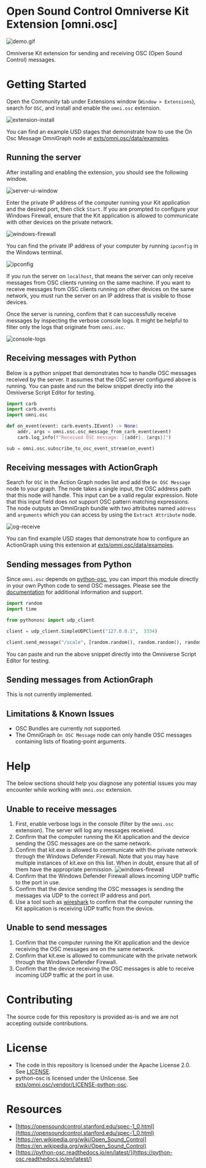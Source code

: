 # Open Sound Control Omniverse Kit Extension [omni.osc]

![demo.gif](/docs/images/demo.gif)

Omniverse Kit extension for sending and receiving OSC (Open Sound Control) messages.

# Getting Started

Open the Community tab under Extensions window (`Window > Extensions`), search for `OSC`, and install and enable the `omni.osc` extension.

![extension-install](/docs/images/extension-install.png)

You can find an example USD stages that demonstrate how to use the On Osc Message OmniGraph node at [exts/omni.osc/data/examples](/exts/omni.osc/data/examples).

## Running the server

After installing and enabling the extension, you should see the following window.

![server-ui-window](/docs/images/server-ui-window.png)

Enter the private IP address of the computer running your Kit application and the desired port, then click `Start`. If you are prompted to configure your Windows Firewall, ensure that the Kit application is allowed to communicate with other devices on the private network.

![windows-firewall](/docs/images/osc-start-windows-security-alert.png)

You can find the private IP address of your computer by running `ipconfig` in the Windows terminal.

![ipconfig](/docs/images/ipconfig.png)

If you run the server on `localhost`, that means the server can only receive messages from OSC clients running on the same machine. If you want to receive messages from OSC clients running on other devices on the same network, you must run the server on an IP address that is visible to those devices.

Once the server is running, confirm that it can successfully receive messages by inspecting the verbose console logs. It might be helpful to filter only the logs that originate from `omni.osc`.

![console-logs](/docs/images/console-logs.png)

## Receiving messages with Python

Below is a python snippet that demonstrates how to handle OSC messages received by the server. It assumes that the OSC server configured above is running. You can paste and run the below snippet directly into the Omniverse Script Editor for testing.

```python
import carb
import carb.events
import omni.osc

def on_event(event: carb.events.IEvent) -> None:
    addr, args = omni.osc.osc_message_from_carb_event(event)
    carb.log_info(f"Received OSC message: [{addr}, {args}]")

sub = omni.osc.subscribe_to_osc_event_stream(on_event)
```

## Receiving messages with ActionGraph

Search for `OSC` in the Action Graph nodes list and add the `On OSC Message` node to your graph. The node takes a single input,
the OSC address path that this node will handle. This input can be a valid regular expression. Note that this input field does *not* support
OSC pattern matching expressions. The node outputs an OmniGraph bundle with two attributes named `address` and `arguments` which you
can access by using the `Extract Attribute` node.

![og-receive](/docs/images/og-receive.png)

You can find example USD stages that demonstrate how to configure an ActionGraph using this extension at [exts/omni.osc/data/examples](/exts/omni.osc/data/examples).

## Sending messages from Python

Since `omni.osc` depends on [python-osc](https://pypi.org/project/python-osc/), you can import this module directly in
your own Python code to send OSC messages. Please see the [documentation](https://python-osc.readthedocs.io/en/latest/) for additional
information and support.

```python
import random
import time

from pythonosc import udp_client

client = udp_client.SimpleUDPClient("127.0.0.1",  3334)

client.send_message("/scale", [random.random(), random.random(), random.random()])
```

You can paste and run the above snippet directly into the Omniverse Script Editor for testing.

## Sending messages from ActionGraph

This is not currently implemented.

## Limitations & Known Issues

- OSC Bundles are currently not supported.
- The OmniGraph `On OSC Message` node can only handle OSC messages containing lists of floating-point arguments.

# Help

The below sections should help you diagnose any potential issues you may encounter while working with `omni.osc` extension.

## Unable to receive messages

1. First, enable verbose logs in the console (filter by the `omni.osc` extension). The server will log any messages received.
2. Confirm that the computer running the Kit application and the device sending the OSC messages are on the same network.
3. Confirm that kit.exe is allowed to communicate with the private network through the Windows Defender Firewall. Note that
you may have multiple instances of kit.exe on this list. When in doubt, ensure that all of them have the appropriate permission.
![windows-firewall](/docs/images/windows-firewall.png)
4. Confirm that the Windows Defender Firewall allows incoming UDP traffic to the port in use.
5. Confirm that the device sending the OSC messages is sending the messages via UDP to the correct IP address and port.
6. Use a tool such as [wireshark](https://www.wireshark.org/) to confirm that the computer running the Kit application is receiving UDP traffic from the device.

## Unable to send messages

1. Confirm that the computer running the Kit application and the device receiving the OSC messages are on the same network.
2. Confirm that kit.exe is allowed to communicate with the private network through the Windows Defender Firewall.
3. Confirm that the device receiving the OSC messages is able to receive incoming UDP traffic at the port in use.

# Contributing

The source code for this repository is provided as-is and we are not accepting outside contributions.

# License

- The code in this repository is licensed under the Apache License 2.0. See [LICENSE](/LICENSE).
- python-osc is licensed under the Unlicense. See [exts/omni.osc/vendor/LICENSE-python-osc](/exts/omni.osc/vendor/LICENSE-python-osc).

# Resources

- [https://opensoundcontrol.stanford.edu/spec-1_0.html](https://opensoundcontrol.stanford.edu/spec-1_0.html)
- [https://en.wikipedia.org/wiki/Open_Sound_Control](https://en.wikipedia.org/wiki/Open_Sound_Control)
- [https://python-osc.readthedocs.io/en/latest/](https://python-osc.readthedocs.io/en/latest/)
